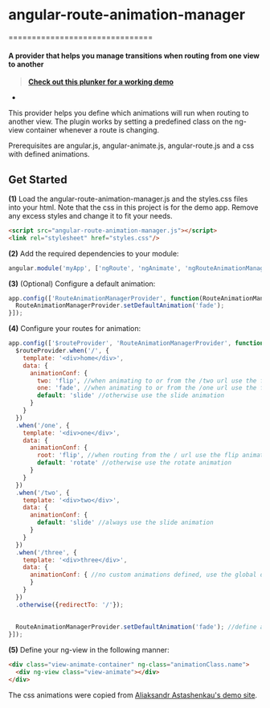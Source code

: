 # angular-route-animation-manager
===============================

#### A provider that helps you manage transitions when routing from one view to another


>**[Check out this plunker for a working demo](http://plnkr.co/edit/i50zwH5WvZ4eZeODHfcN?p=preview)**
-

This provider helps you define which animations will run when routing to another view.
The plugin works by setting a predefined class on the ng-view container whenever a route is changing.

Prerequisites are angular.js, angular-animate.js, angular-route.js and a css with defined animations.

## Get Started
**(1)** Load the angular-route-animation-manager.js and the styles.css files into your html.
Note that the css in this project is for the demo app. Remove any excess styles and change it to fit your needs.
```html
<script src="angular-route-animation-manager.js"></script>
<link rel="stylesheet" href="styles.css"/>
```


**(2)** Add the required dependencies to your module: 
>
```javascript
angular.module('myApp', ['ngRoute', 'ngAnimate', 'ngRouteAnimationManager']);
```

**(3)** (Optional) Configure a default animation:
```javascript
app.config(['RouteAnimationManagerProvider', function(RouteAnimationManagerProvider) {
  RouteAnimationManagerProvider.setDefaultAnimation('fade');
}]);
```

**(4)** Configure your routes for animation:
```javascript
app.config(['$routeProvider', 'RouteAnimationManagerProvider', function($routeProvider, RouteAnimationManagerProvider) {
  $routeProvider.when('/', {
    template: '<div>home</div>',
    data: {
      animationConf: {
        two: 'flip', //when animating to or from the /two url use the flip animation
        one: 'fade', //when animating to or from the /one url use the fade animation
        default: 'slide' //otherwise use the slide animation
      }
    }
  })
  .when('/one', {
    template: '<div>one</div>',
    data: {
      animationConf: {
        root: 'flip', //when routing from the / url use the flip animation
        default: 'rotate' //otherwise use the rotate animation
      }
    }
  })
  .when('/two', {
    template: '<div>two</div>',
    data: {
      animationConf: {
        default: 'slide' //always use the slide animation
      }
    }
  }) 
  .when('/three', {
    template: '<div>three</div>',
    data: {
      animationConf: { //no custom animations defined, use the global default
      }
    }
  }) 
  .otherwise({redirectTo: '/'});
  
  
  RouteAnimationManagerProvider.setDefaultAnimation('fade'); //define a global default animation
}]);
```

**(5)** Define your ng-view in the following manner:
```html
<div class="view-animate-container" ng-class="animationClass.name">
  <div ng-view class="view-animate"></div>
</div>
```


The css animations were copied from <a href="http://dfsq.github.io/ngView-animation-effects/app"> Aliaksandr Astashenkau's demo site</a>.

